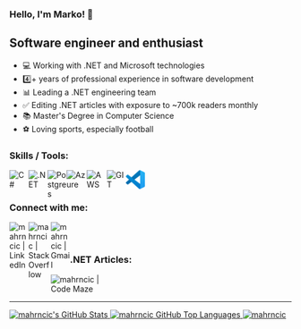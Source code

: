 ### Hello, I'm Marko! 👋

## Software engineer and enthusiast

- 💻 Working with .NET and Microsoft technologies
- 4️⃣+ years of professional experience in software development
- 📊 Leading a .NET engineering team    
- ✅ Editing .NET articles with exposure to ~700k readers monthly
- 📚 Master's Degree in Computer Science
- ⚽ Loving sports, especially football

### Skills / Tools:

[<img target="_blank" align="left" alt="C#" width="34px" src="https://cdn.worldvectorlogo.com/logos/c--4.svg" />][c#]
[<img target="_blank" align="left" alt=".NET" width="34px" src="https://upload.wikimedia.org/wikipedia/commons/thumb/7/7d/Microsoft_.NET_logo.svg/2048px-Microsoft_.NET_logo.svg.png" />][.net]
[<img target="_blank" align="left" alt="Postgres" width="34px" src="https://uxwing.com/wp-content/themes/uxwing/download/brands-and-social-media/postgresql-icon.png" />][postgres]
[<img target="_blank" align="left" alt="Azure" width="36px" src="https://logosdownload.com/logo/microsoft-azure-logo-big.png" />][azure]
[<img target="_blank" align="left" alt="AWS" width="36px" src="https://upload.wikimedia.org/wikipedia/commons/thumb/9/93/Amazon_Web_Services_Logo.svg/1280px-Amazon_Web_Services_Logo.svg.png" />][aws]
[<img target="_blank" align="left" alt="GIT" width="34px" src="https://git-scm.com/images/logos/downloads/Git-Icon-1788C.png" />][git]
[<img target="_blank" align="left" alt="Visual Studio Code" width="34px" src="https://raw.githubusercontent.com/github/explore/80688e429a7d4ef2fca1e82350fe8e3517d3494d/topics/visual-studio-code/visual-studio-code.png" />][vscode]

<br />
<br />

### Connect with me:

[<img target="_blank" align="left" alt="mahrncic | LinkedIn" width="34px" src="https://raw.githubusercontent.com/rahuldkjain/github-profile-readme-generator/master/src/images/icons/Social/linked-in-alt.svg" />][linkedin]
[<img target="_blank" align="left" alt="mahrncic | Stack Overflow" width="40px" src="https://upload.wikimedia.org/wikipedia/commons/thumb/e/ef/Stack_Overflow_icon.svg/768px-Stack_Overflow_icon.svg.png" />][stackoverflow]
[<img target="_blank" align="left" alt="mahrncic | Gmail" width="34px" src="https://cdn-icons-png.flaticon.com/512/5968/5968534.png" />][gmail]

<br />
<br />

### .NET Articles:

[<img target="_blank" align="left" alt="mahrncic | Code Maze" width="115px" src="https://code-maze.com/wp-content/uploads/2021/02/Code-Maze-Logo-White-Text-Transparent-Small.png" />][codemaze]

<br />
<br />

---

<a href="https://github.com/mahrncic">
  <img width="33%" height="135em" src="https://github-readme-stats.vercel.app/api?username=mahrncic&show_icons=true&theme=dark&count_private=true" alt="mahrncic's GitHub Stats" />
  <img width="33%" height="135em" src="https://github-readme-stats.vercel.app/api/top-langs/?username=mahrncic&theme=dark&layout=compact" 
    alt="mahrncic GitHub Top Languages" />
  <img width="33%" height="135em" src="https://github-readme-streak-stats.herokuapp.com/?user=mahrncic&theme=dark" alt="mahrncic" />
</a>

[linkedin]: https://www.linkedin.com/in/marko-hrncic
[vscode]: https://code.visualstudio.com/
[c#]: https://docs.microsoft.com/en-us/dotnet/csharp/
[.net]: https://dotnet.microsoft.com/en-us/
[postgres]: https://www.postgresql.org
[git]: https://git-scm.com/
[azure]: https://azure.microsoft.com/en-us/
[aws]: https://aws.amazon.com/
[codemaze]: https://code-maze.com/author/mahrncic/
[stackoverflow]: https://stackoverflow.com/users/19363957/marko-hrn%c4%8di%c4%87
[gmail]: mailto:mahrncic@gmail.com
